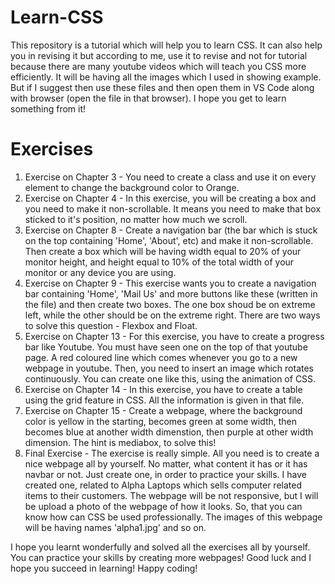 # Learn-CSS

This repository is a tutorial which will help you to learn CSS. It can also help you in revising it but according to me, use it to revise and not for tutorial because there are many youtube videos which will teach you CSS more efficiently. It will be having all the images which I used in showing example. But if I suggest then use these files and then open them in VS Code along with browser (open the file in that browser). I hope you get to learn something from it!

# Exercises 
1. Exercise on Chapter 3 - You need to create a class and use it on every element to change the background color to Orange.
2. Exercise on Chapter 4 - In this exercise, you will be creating a box and you need to make it non-scrollable. It means you need to make that box sticked to it's position, no matter how much we scroll.
3. Exercise on Chapter 8 - Create a navigation bar (the bar which is stuck on the top containing 'Home', 'About', etc) and make it non-scrollable. Then create a box which will be having width equal to 20% of your monitor height, and height equal to 10% of the total width of your monitor or any device you are using.
4. Exercise on Chapter 9 - This exercise wants you to create a navigation bar containing 'Home', 'Mail Us' and more buttons like these (written in the file) and then create two boxes. The one box shoud be on extreme left, while the other should be on the extreme right. There are two ways to solve this question - Flexbox and Float.
5. Exercise on Chapter 13 - For this exercise, you have to create a progress bar like Youtube. You must have seen one on the top of that youtube page. A red coloured line which comes whenever you go to a new webpage in youtube. Then, you need to insert an image which rotates continuously. You can create one like this, using the animation of CSS.
6. Exercise on Chapter 14 - In this exercise, you have to create a table using the grid feature in CSS. All the information is given in that file.
7. Exercise on Chapter 15 - Create a webpage, where the background color is yellow in the starting, becomes green at some width, then becomes blue at another width dimenstion, then purple at other width dimension. The hint is mediabox, to solve this!
8. Final Exercise - The exercise is really simple. All you need is to create a nice webpage all by yourself. No matter, what content it has or it has navbar or not. Just create one, in order to practice your skills. I have created one, related to Alpha Laptops which sells computer related items to their customers. The webpage will be not responsive, but I will be upload a photo of the webpage of how it looks. So, that you can know how can CSS be used professionally. The images of this webpage will be having names 'alpha1.jpg' and so on.

I hope you learnt wonderfully and solved all the exercises all by yourself. You can practice your skills by creating more webpages! Good luck and I hope you succeed in learning! Happy coding!


